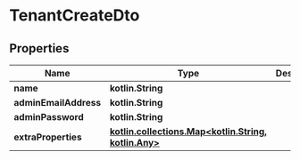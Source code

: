 
# TenantCreateDto

## Properties
Name | Type | Description | Notes
------------ | ------------- | ------------- | -------------
**name** | **kotlin.String** |  | 
**adminEmailAddress** | **kotlin.String** |  | 
**adminPassword** | **kotlin.String** |  | 
**extraProperties** | [**kotlin.collections.Map&lt;kotlin.String, kotlin.Any&gt;**](kotlin.Any.md) |  |  [optional] [readonly]



